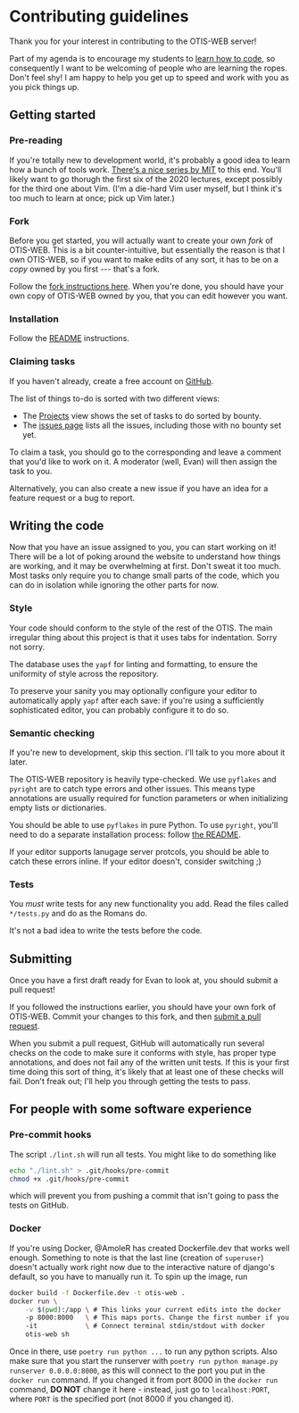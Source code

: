 # Contributing guidelines

Thank you for your interest in contributing to the OTIS-WEB server!

Part of my agenda is to encourage my students to
[learn how to code](https://web.evanchen.cc/techsupport.html),
so consequently I want to be welcoming of people who are learning the ropes.
Don't feel shy! I am happy to help you get up to speed
and work with you as you pick things up.

## Getting started

### Pre-reading

If you're totally new to development world,
it's probably a good idea to learn how a bunch of tools work.
[There's a nice series by MIT](https://missing.csail.mit.edu/) to this end.
You'll likely want to go thorugh the first six of the 2020 lectures,
except possibly for the third one about Vim.
(I'm a die-hard Vim user myself, but I think it's too much to learn at once; pick up Vim later.)

### Fork

Before you get started,
you will actually want to create your own *fork* of OTIS-WEB.
This is a bit counter-intuitive,
but essentially the reason is that I own OTIS-WEB,
so if you want to make edits of any sort,
it has to be on a *copy* owned by you first --- that's a fork.

Follow the
[fork instructions here](https://docs.github.com/en/get-started/quickstart/fork-a-repo).
When you're done, you should have your own copy
of OTIS-WEB owned by you,
that you can edit however you want.

### Installation

Follow the [README](README.mkd) instructions.

### Claiming tasks

If you haven't already, create a free account on [GitHub](https://github.com/).

The list of things to-do is sorted with two different views:

* The [Projects](https://github.com/vEnhance/otis-web/projects?query=is%3Aopen+sort%3Acreated-asc)
	view shows the set of tasks to do sorted by bounty.
* The [issues page](https://github.com/vEnhance/otis-web/issues)
	lists all the issues, including those with no bounty set yet.

To claim a task, you should go to the corresponding
and leave a comment that you'd like to work on it.
A moderator (well, Evan) will then assign the task to you.

Alternatively, you can also create a new issue if you have
an idea for a feature request or a bug to report.

## Writing the code

Now that you have an issue assigned to you, you can start working on it!
There will be a lot of poking around the website to understand
how things are working, and it may be overwhelming at first.
Don't sweat it too much.
Most tasks only require you to change small parts of the code,
which you can do in isolation while ignoring the other parts for now.

### Style

Your code should conform to the style of the rest of the OTIS.
The main irregular thing about this project is that
it uses tabs for indentation. Sorry not sorry.

The database uses the `yapf` for linting and formatting,
to ensure the uniformity of style across the repository.

To preserve your sanity you may optionally configure
your editor to automatically apply `yapf` after each save:
if you're using a sufficiently sophisticated editor,
you can probably configure it to do so.

### Semantic checking

If you're new to development, skip this section.
I'll talk to you more about it later.

The OTIS-WEB repository is heavily type-checked.
We use `pyflakes` and `pyright` are to catch type errors and other issues.
This means type annotations are usually required for function parameters
or when initializing empty lists or dictionaries.

You should be able to use `pyflakes` in pure Python.
To use `pyright`, you'll need to do a separate installation process:
follow [the README](https://github.com/Microsoft/pyright#installation).

If your editor supports lanugage server protcols,
you should be able to catch these errors inline.
If your editor doesn't, consider switching ;)

### Tests

You *must* write tests for any new functionality you add.
Read the files called `*/tests.py` and do as the Romans do.

It's not a bad idea to write the tests before the code.

## Submitting

Once you have a first draft ready for Evan to look at,
you should submit a pull request!

If you followed the instructions earlier,
you should have your own fork of OTIS-WEB.
Commit your changes to this fork,
and then [submit a pull request](https://docs.github.com/en/github/collaborating-with-pull-requests/proposing-changes-to-your-work-with-pull-requests/creating-a-pull-request).

When you submit a pull request,
GitHub will automatically run several checks on the code
to make sure it conforms with style,
has proper type annotations,
and does not fail any of the written unit tests.
If this is your first time doing this sort of thing,
it's likely that at least one of these checks will fail.
Don't freak out; I'll help you through getting the tests to pass.

## For people with some software experience

### Pre-commit hooks

The script `./lint.sh` will run all tests.
You might like to do something like

```bash
echo "./lint.sh" > .git/hooks/pre-commit
chmod +x .git/hooks/pre-commit
```

which will prevent you from pushing a commit
that isn't going to pass the tests on GitHub.

### Docker

If you're using Docker, @AmoleR has created Dockerfile.dev that works well enough.
Something to note is that the last line (creation of `superuser`) doesn't actually
work right now due to the interactive nature of django's default, so you have to
manually run it. To spin up the image, run

```sh
docker build -f Dockerfile.dev -t otis-web .
docker run \
	-v $(pwd):/app \ # This links your current edits into the docker
	-p 8000:8000   \ # This maps ports. Change the first number if you wish.
	-it            \ # Connect terminal stdin/stdout with docker
	otis-web sh
```

Once in there, use `poetry run python ...` to run any python scripts. Also make sure
that you start the runserver with `poetry run python manage.py runserver 0.0.0.0:8000`,
as this will connect to the port you put in the `docker run` command. If you changed
it from port 8000 in the `docker run` command, **DO NOT** change it here - instead, just
go to `localhost:PORT`, where `PORT` is the specified port (not 8000 if you changed it).
